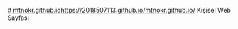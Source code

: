 [# mtnokr.github.io](https://2018507113.github.io/mtnokr.github.io/)https://2018507113.github.io/mtnokr.github.io/
Kişisel Web Sayfası
